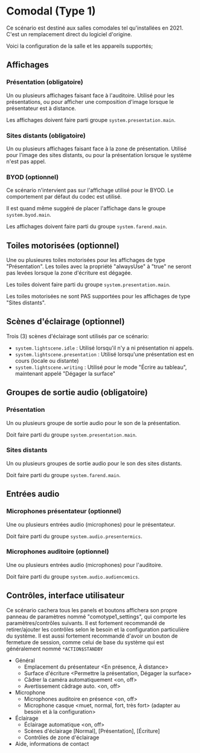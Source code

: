 # Comodal (Type 1)
Ce scénario est destiné aux salles comodales tel qu'installées en 2021. C'est un remplacement direct du logiciel d'origine.

Voici la configuration de la salle et les appareils supportés;

## Affichages
### Présentation (obligatoire)
Un ou plusieurs affichages faisant face à l'auditoire. Utilisé pour les présentations, ou pour afficher une composition d'image lorsque le présentateur est à distance.

Les affichages doivent faire parti groupe `system.presentation.main`.

### Sites distants (obligatoire)
Un ou plusieurs affichages faisant face à la zone de présentation. Utilisé pour l'image des sites distants, ou pour la présentation lorsque le système n'est pas appel.

### BYOD (optionnel)
Ce scénario n'intervient pas sur l'affichage utilisé pour le BYOD. Le comportement par défaut du codec est utilisé.

Il est quand même suggéré de placer l'affichage dans le groupe `system.byod.main`.

Les affichages doivent faire parti du groupe `system.farend.main`.

## Toiles motorisées (optionnel)
Une ou plusieures toiles motorisées pour les affichages de type "Présentation". Les toiles avec la propriété "alwaysUse" à "true" ne seront pas levées lorsque la zone d'écriture est dégagée.

Les toiles doivent faire parti du groupe `system.presentation.main`.

Les toiles motorisées ne sont PAS supportées pour les affichages de type "Sites distants".

## Scènes d'éclairage (optionnel)
Trois (3) scènes d'éclairage sont utilisés par ce scénario:
- `system.lightscene.idle` : Utilisé lorsqu'il n'y a ni présentation ni appels.
- `system.lightscene.presentation` : Utilisé lorsqu'une présentation est en cours (locale ou distante)
- `system.lightscene.writing` : Utilisé pour le mode "Écrire au tableau", maintenant appelé "Dégager la surface"

## Groupes de sortie audio (obligatoire)
### Présentation
Un ou plusieurs groupe de sortie audio pour le son de la présentation.

Doit faire parti du groupe `system.presentation.main`.

### Sites distants
Un ou plusieurs groupes de sortie audio pour le son des sites distants.

Doit faire parti du groupe `system.farend.main`.

## Entrées audio
### Microphones présentateur (optionnel)
Une ou plusieurs entrées audio (microphones) pour le présentateur.

Doit faire parti du groupe `system.audio.presentermics`.

### Microphones auditoire (optionnel)
Une ou plusieurs entrées audio (microphones) pour l'auditoire.

Doit faire parti du groupe `system.audio.audiencemics`.

## Contrôles, interface utilisateur
Ce scénario cachera tous les panels et boutons affichera son propre panneau de paramètres nommé "comotype1_settings", qui comporte les paramètres/contrôles suivants. Il est fortement recommandé de retirer/ajouter les contrôles selon le besoin et la configuration particulière du système. Il est aussi fortement recommandé d'avoir un bouton de fermeture de session, comme celui de base du système qui est généralement nommé `*ACTION$STANDBY`
- Général
  - Emplacement du présentateur <En présence, À distance>
  - Surface d'écriture <Permettre la présentation, Dégager la surface>
  - Câdrer la caméra automatiquement  <on, off>
  - Avertissement câdrage auto. <on, off>
- Microphone
  - Microphones auditoire en présence <on, off>
  - Microphone casque <muet, normal, fort, très fort> (adapter au besoin et à la configuration>
- Éclairage
  - Éclairage automatique <on, off>
  - Scènes d'éclairage [Normal], [Présentation], [Écriture]
  - Contrôles de zone d'éclairage
- Aide, informations de contact


